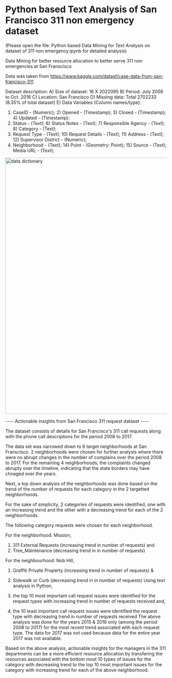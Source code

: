 # Python based Text Analysis of San Francisco 311 non emergency dataset

(Please open the file: Python based Data Mining for Text Analysis on dataset of 311 non emergency.ipynb for detailed analysis)

Data Mining for better resource allocation to better serve 311 non emergencies at San Franscisco

Data was taken from https://www.kaggle.com/datasf/case-data-from-san-francisco-311

Dataset description:
A) Size of dataset: 16 X 2022095
B) Period: July 2008 to Oct. 2016
C) Location: San Francisco
D) Missing data: Total 2702233 (8.35% of total dataset) 
E) Data Variables (Column names/type):
  1) CaseID - (Numeric);  2) Opened - (Timestamp);  3) Closed - (Timestamp);  4) Updated - (Timestamp); 
  5) Status - (Text);  6) Status Notes - (Text);  7) Responsible Agency - (Text);  8) Category - (Text); 
  9) Request Type - (Text);  10) Request Details - (Text);  11) Address - (Text);  12) Supervisor District - (Numeric); 
  13) Neighborhood - (Text);  14) Point - (Geometry: Point);  15) Source - (Text); Media URL - (Text);

<img width="800" alt="data dictionary" src="https://user-images.githubusercontent.com/38769913/51399424-edd50500-1b13-11e9-9fd6-a7b75a84b73e.PNG">

---- Actionable insights from San Francisco 311 request dataset ----

The dataset consists of details for San Francisco's 311 call requests along with the phone call descriptions for the period 2008 to 2017.

The data set was narrowed down to 6 target neighborhoods at San Franscisco. 2 neighborhoods were chosen for further analysis where there were no abrupt changes in the number of complains over the period 2008 to 2017. For the remaining 4 neighborhoods, the complaints changed abrupty over the timeline, indicating that the state borders may have chnaged over the years.

Next, a top down analysis of the neighborhoods was done based on the trend of the number of requests for each category in the 2 targetted neighborhoods.

For the sake of simplicity, 2 categories of requests were identified, one with an increasing trend and the other with a decreasing trend for each of the 2 neighborhoods.

The following category requests were chosen for each neighborhood.

For the neighborhood: Mission,
1) 311 External Requests (increasing trend in number of requests) and
2) Tree_Maintenance (decreasing trend in in number of requests)

For the neighbourhood: Nob Hill,
1) Graffiti Private Property (increasing trend in number of requests) &
2) Sidewalk or Curb (decreasing trend in in number of requests)
Using text analysis in Python,

1) the top 10 most important call request issues were identified for the request types with increasing trend in number of requests received and,
2) the 10 least important call request issues were identified the request type with decreasing trend in number of requests received
The above analysis was done for the years 2015 & 2016 only (among the period 2008 to 2017) for the most recent trend associated with each request type. The data for 2017 was not used because data for the entire year 2017 was not available.

Based on the above analysis, actionable insights for the managers in the 311 departments can be a more efficient resource allocation by transfering the resources associated with the bottom most 10 types of issues for the category with decreasing trend to the top 10 most important issues for the category with increasing trend for each of the above neighborhood.



